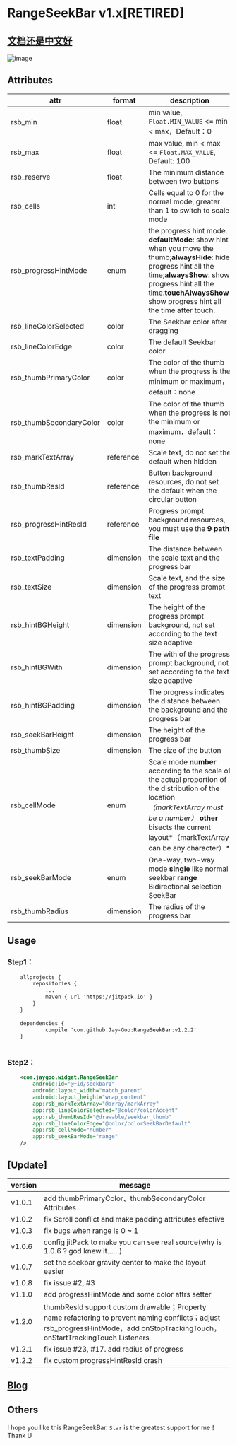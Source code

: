 
# RangeSeekBar v1.x[RETIRED] 

## [文档还是中文好](https://github.com/Jay-Goo/RangeSeekBar/blob/master/README_RETIRED_ZH.md)


![image](https://github.com/Jay-Goo/RangeSeekBar/blob/master/Gif/2017-02-08%2019_27_55.gif)

## Attributes

attr | format | description
-------- | ---|---
rsb_min|float|min value, `Float.MIN_VALUE` <= min < max，Default：0
rsb_max|float|max value, min < max <= `Float.MAX_VALUE`, Default: 100
rsb_reserve|float|The minimum distance between two buttons
rsb_cells|int|Cells equal to 0 for the normal mode, greater than 1 to switch to scale mode
rsb_progressHintMode|enum|the progress hint mode. **defaultMode**: show hint when you move the thumb;**alwaysHide**: hide progress hint all the time;**alwaysShow**: show progress hint all the time.**touchAlwaysShow**: show progress hint all the time after touch.
rsb_lineColorSelected|color|The Seekbar color after dragging
rsb_lineColorEdge|color|The default Seekbar color
rsb_thumbPrimaryColor|color|The color of the thumb when the progress is the minimum or maximum，default：none
rsb_thumbSecondaryColor|color|The color of the thumb when the progress is not the minimum or maximum，default：none
rsb_markTextArray|reference|Scale text, do not set the default when hidden
rsb_thumbResId|reference|Button background resources, do not set the default when the circular button
rsb_progressHintResId|reference|Progress prompt background resources, you must use the **9 path file**
rsb_textPadding|dimension|The distance between the scale text and the progress bar
rsb_textSize|dimension|Scale text, and the size of the progress prompt text
rsb_hintBGHeight|dimension|The height of the progress prompt background, not set according to the text size adaptive
rsb_hintBGWith|dimension|The with of the progress prompt background, not set according to the text size adaptive
rsb_hintBGPadding|dimension|The progress indicates the distance between the background and the progress bar
rsb_seekBarHeight|dimension|The height of the progress bar
rsb_thumbSize|dimension|The size of the button
rsb_cellMode|enum|Scale mode **number** according to the scale of the actual proportion of the distribution of the location *（markTextArray must be a number）* **other** bisects the current layout*（markTextArray can be any character）*
rsb_seekBarMode| enum |One-way, two-way mode **single** like normal seekbar **range** Bidirectional selection SeekBar
rsb_thumbRadius|dimension|The radius of the progress bar

## Usage

### Step1：

```xml
    allprojects {
		repositories {
			...
			maven { url 'https://jitpack.io' }
		}
	}
	
	dependencies {
	        compile 'com.github.Jay-Goo:RangeSeekBar:v1.2.2'
	}
   
```


### Step2：

```xml
    <com.jaygoo.widget.RangeSeekBar
        android:id="@+id/seekbar1"
        android:layout_width="match_parent"
        android:layout_height="wrap_content"
        app:rsb_markTextArray="@array/markArray"
        app:rsb_lineColorSelected="@color/colorAccent"
        app:rsb_thumbResId="@drawable/seekbar_thumb"
        app:rsb_lineColorEdge="@color/colorSeekBarDefault"
        app:rsb_cellMode="number"
        app:rsb_seekBarMode="range"
    />
```

## [Update]

version | message
-------- | ---
v1.0.1 | add thumbPrimaryColor、thumbSecondaryColor Attributes
v1.0.2 | fix Scroll conflict and make padding attributes efective
v1.0.3 | fix bugs when range is 0 ~ 1
v1.0.6 | config jitPack to make you can see real source(why is 1.0.6 ? god knew it……)
v1.0.7 | set the seekbar gravity center to make the layout  easier
v1.0.8 | fix issue #2, #3
v1.1.0 | add progressHintMode and some color attrs setter
v1.2.0 | thumbResId support custom drawable；Property name refactoring to prevent naming conflicts；adjust rsb_progressHintMode，add onStopTrackingTouch，onStartTrackingTouch Listeners
v1.2.1 | fix issue #23, #17. add radius of progress
v1.2.2 | fix custom progressHintResId crash


## [Blog](http://blog.csdn.net/google_acmer/article/details/54971421)


## Others 

I hope you like this RangeSeekBar. `Star` is the greatest support for me！ Thank U




